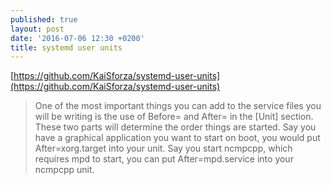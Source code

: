 ```yaml
---
published: true
layout: post
date: '2016-07-06 12:30 +0200'
title: systemd user units
---
```

[https://github.com/KaiSforza/systemd-user-units](https://github.com/KaiSforza/systemd-user-units)

> One of the most important things you can add to the service files you will be writing is the use of Before= and After= in the [Unit] section. These two parts will determine the order things are started. Say you have a graphical application you want to start on boot, you would put After=xorg.target into your unit. Say you start ncmpcpp, which requires mpd to start, you can put After=mpd.service into your ncmpcpp unit. 
